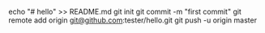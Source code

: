 echo "# hello"  >> README.md
git init
git commit -m "first commit"
git remote add origin git@github.com:tester/hello.git
git push -u origin master
